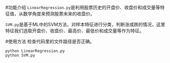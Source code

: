 #功能介绍
`LinearRegression.py`是利用股票历史的开盘价、收盘价和成交量等特征值，从数学角度来预测股票未来的收盘价。  

`SVM.py`是基于ML中的SVM方法，对样本特征进行分类，判断涨或跌的情况，这里特征我们选取开盘价、收盘价、最高价、最低价和成交量等作为特征。

#使用方法 
检查代码里的文件路径是否正确。

`python LinearRegression.py`  
`python SVM.py`
